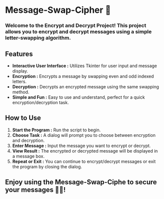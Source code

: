 # Message-Swap-Cipher 🔐
### Welcome to the Encrypt and Decrypt Project! This project allows you to encrypt and decrypt messages using a simple letter-swapping algorithm.

## Features
- **Interactive User Interface :** Utilizes Tkinter for user input and message display.
- **Encryption :** Encrypts a message by swapping even and odd indexed letters.
- **Decryption :** Decrypts an encrypted message using the same swapping method.
- **Simple and Fun :** Easy to use and understand, perfect for a quick encryption/decryption task.

## How to Use
1. **Start the Program :** Run the script to begin.
2. **Choose Task :** A dialog will prompt you to choose between encryption and decryption.
3. **Enter Message :** Input the message you want to encrypt or decrypt.
4. **View Result :** The encrypted or decrypted message will be displayed in a message box.
5. **Repeat or Exit :** You can continue to encrypt/decrypt messages or exit the program by closing the dialog.

## Enjoy using the Message-Swap-Ciphe to secure your messages 👨‍💻!
